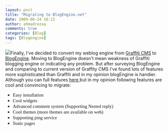 ```yaml
---
layout: post
title: "Migrating to BlogEngine.net"
date: 2009-06-24 16:12
author: ahmadrezaa
comments: true
categories: [Blog]
tags: [Blogengine]
---
```



![](https://www.dotnetblogengine.net/themes/blogenginehome/images/benlogo80.gif)Finally, I've decided to convert my weblog engine from [Graffiti CMS](http://www.graffiticms.com/) to [BlogEngine](http://www.dotnetblogengine.net/). Moving to BlogEngine doesn't mean weakness of Graffiti blogging engine or indicating any problem. But after surveying BlogEngine and comparing to current version of Graffity CMS I've found lots of features more sophisticated than Graffiti and in my opinion blogEngine is handier. Although you can full features [here ](http://www.dotnetblogengine.net/page/Feature-table.aspx)but in my opinion following features are cool and convincing to migrate:
  <p style="font-family:calibri;font-size:11pt;margin:0 0 0 .375in;">
  

*   <span style="font-family:calibri;font-size:11pt;">Easy installation</span> 
*   <span style="font-family:calibri;font-size:11pt;">Cool widgets</span> 
*   <span style="font-family:calibri;font-size:11pt;">Advanced comment system (Supporting Nested reply)</span> 
*   <span style="font-family:calibri;font-size:11pt;">Cool themes (more themes are available on web)</span> 
*   <span style="font-family:calibri;font-size:11pt;">Supporting ping service</span> 
*   <span style="font-family:calibri;font-size:11pt;">Static pages</span> 
